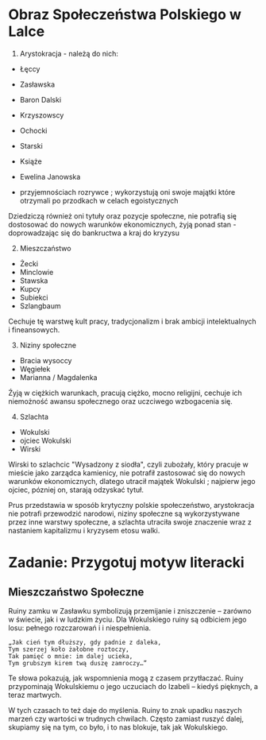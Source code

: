 # Obraz Społeczeństwa Polskiego w Lalce

1. Arystokracja - należą do nich:
- Łęccy
- Zasławska
- Baron Dalski
- Krzyszowscy
- Ochocki
- Starski
- Książe
- Ewelina Janowska

- przyjemnościach rozrywce ; wykorzystują oni swoje majątki które otrzymali po przodkach w celach egoistycznych

Dziedziczą również oni tytuły oraz pozycje społeczne, nie potrafią się dostosować do nowych warunków ekonomicznych, żyją ponad stan - doprowadzając się do bankructwa a kraj do kryzysu

2. Mieszczaństwo
- Żecki
- Minclowie
- Stawska
- Kupcy
- Subiekci
- Szlangbaum

Cechuje tę warstwę kult pracy, tradycjonalizm i brak ambicji intelektualnych i fineansowych.

3. Niziny społeczne
- Bracia wysoccy
- Węgiełek
- Marianna / Magdalenka

Źyją w ciężkich warunkach, pracują ciężko, mocno religijni, cechuje ich niemożność awansu społecznego oraz uczciwego wzbogacenia się.

4. Szlachta
- Wokulski
- ojciec Wokulski
- Wirski

Wirski to szlachcic "Wysadzony z siodła", czyli zubożały, który pracuje w mieście jako zarządca kamienicy, nie potrafił zastosować się do nowych warunków ekonomicznych, dlatego utracił majątek
Wokulski ; najpierw jego ojciec, pózniej on, starają odzyskać tytuł.

Prus przedstawia w sposób krytyczny polskie społeczeństwo, arystokracja nie potrafi przewodzić narodowi, niziny społeczne są wykorzystywane przez inne warstwy społeczne, a szlachta utraciła swoje znaczenie wraz z nastaniem kapitalizmu i kryzysem etosu walki.

# Zadanie: Przygotuj motyw literacki

## Mieszczaństwo Społeczne

Ruiny zamku w Zasławku symbolizują przemijanie i zniszczenie – zarówno w świecie, jak i w ludzkim życiu. Dla Wokulskiego ruiny są odbiciem jego losu: pełnego rozczarowań i i niespełnienia.

```
„Jak cień tym dłuższy, gdy padnie z daleka,
Tym szerzej koło żałobne roztoczy,
Tak pamięć o mnie: im dalej ucieka,
Tym grubszym kirem twą duszę zamroczy…”
```

Te słowa pokazują, jak wspomnienia mogą z czasem przytłaczać. Ruiny przypominają Wokulskiemu o jego uczuciach do Izabeli – kiedyś pięknych, a teraz martwych.

W tych czasach to też daje do myślenia. Ruiny to znak upadku naszych marzeń czy wartości w trudnych chwilach. Często zamiast ruszyć dalej, skupiamy się na tym, co było, i to nas blokuje, tak jak Wokulskiego.
